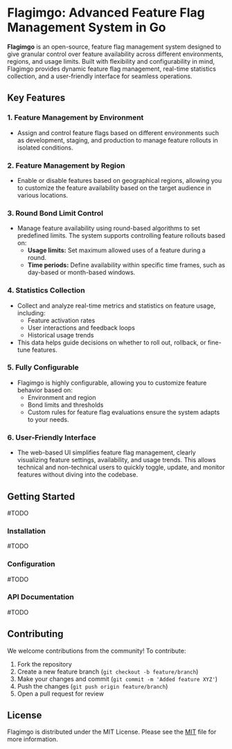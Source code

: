 # Flagimgo: Advanced Feature Flag Management System in Go

**Flagimgo** is an open-source, feature flag management system designed to give granular control over feature availability across different environments, regions, and usage limits. Built with flexibility and configurability in mind, Flagimgo provides dynamic feature flag management, real-time statistics collection, and a user-friendly interface for seamless operations.

## Key Features

### 1. **Feature Management by Environment**
   - Assign and control feature flags based on different environments such as development, staging, and production to manage feature rollouts in isolated conditions.

### 2. **Feature Management by Region**
   - Enable or disable features based on geographical regions, allowing you to customize the feature availability based on the target audience in various locations.

### 3. **Round Bond Limit Control**
   - Manage feature availability using round-based algorithms to set predefined limits. The system supports controlling feature rollouts based on:
     - **Usage limits:** Set maximum allowed uses of a feature during a round.
     - **Time periods:** Define availability within specific time frames, such as day-based or month-based windows.

### 4. **Statistics Collection**
   - Collect and analyze real-time metrics and statistics on feature usage, including:
     - Feature activation rates
     - User interactions and feedback loops
     - Historical usage trends
   - This data helps guide decisions on whether to roll out, rollback, or fine-tune features.

### 5. **Fully Configurable**
   - Flagimgo is highly configurable, allowing you to customize feature behavior based on:
     - Environment and region
     - Bond limits and thresholds
     - Custom rules for feature flag evaluations ensure the system adapts to your needs.

### 6. **User-Friendly Interface**
   - The web-based UI simplifies feature flag management, clearly visualizing feature settings, availability, and usage trends. This allows technical and non-technical users to quickly toggle, update, and monitor features without diving into the codebase.

## Getting Started
#TODO

### Installation
#TODO

### Configuration
#TODO

### API Documentation
#TODO

## Contributing

We welcome contributions from the community! To contribute:
1. Fork the repository
2. Create a new feature branch (`git checkout -b feature/branch`)
3. Make your changes and commit (`git commit -m 'Added feature XYZ'`)
4. Push the changes (`git push origin feature/branch`)
5. Open a pull request for review

## License

Flagimgo is distributed under the MIT License. Please see the [MIT](./LICENSE) file for more information.
